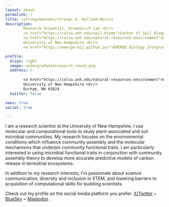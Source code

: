 ```yaml
---
layout: about
permalink: /
title: <strong>Hannah</strong> E. Holland-Moritz
description:
        Research Scientist, Ernakovich Lab <br/>
        <a href="https://colsa.unh.edu/soil-biome">Center of Soil Biogeochemistry and Microbial Ecology</a><br/>
        <a href="https://colsa.unh.edu/natural-resources-environment">Department of Natural Resources and the Environment</a> <br/>
        University of New Hampshire <br/>
        <a href="https://emerge-bii.github.io/">EMERGE Biology Integration Institute</a>

profile:
  align: right
  image: undergraduateresearch_round.png
  address: >
        
        <a href="https://colsa.unh.edu/natural-resources-environment">Department of Natural Resources & the Enivironment</a> <br/>
        University of New Hampshire <br/>
        Durham, NH 03824
  twitter: false

news: true
social: true

---
```


I am a research scientist at the University of New Hampshire. I use molecular and computational tools to study  plant-associated and soil microbial communities. My research focuses on the environmental conditions which influence community assembly and the molecular mechanisms that underpin community functional traits. I am  particularly interested in using microbial functional traits in conjunction with community assembly theory to develop more accurate predictive models of carbon release in terrestrial ecosystems.

In addition to my research interests, I'm passionate about science communication, diversity and inclusion in STEM, and lowering barriers to acquisition of computational skills for budding scientists.

Check out my profile on the social media platform you prefer: [X/Twitter](https://twitter.com/hhollandmoritz?lang=en) ~ [BlueSky](https://bsky.app/profile/hhollandmoritz.bsky.social) ~ [Mastodon](https://mstdn.science/@hhollandmoritz) .
